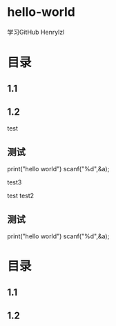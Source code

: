 # hello-world
学习GitHub
Henrylzl

# 目录
## 1.1
## 1.2

test

## 测试
print("hello world")
scanf("%d",&a);


test3

test
test2
## 测试
print("hello world")
scanf("%d",&a);
# 目录
## 1.1
## 1.2

